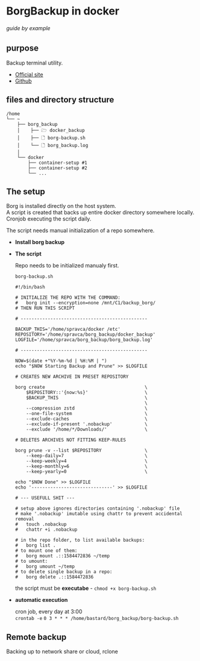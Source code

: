# BorgBackup in docker

###### guide by example

## purpose

Backup terminal utility.

* [Official site](https://www.borgbackup.org/)
* [Github](https://github.com/borgbackup/borg)

## files and directory structure

  ```
  /home
  └── ~
      ├── borg_backup
      │    ├── 🗁 docker_backup
      │    ├── 🗋 borg-backup.sh
      │    └── 🗋 borg_backup.log
      │
      └── docker
          ├── container-setup #1
          ├── container-setup #2
          └── ...
  ```

## The setup

Borg is installed directly on the host system.</br>
A script is created that backs up entire docker directory somewhere locally.</br>
Cronjob executing the script daily.

The script needs manual initialization of a repo somewhere.</br>


* **Install borg backup**

* **The script**

  Repo needs to be initialized manualy first.</br>


  `borg-backup.sh`
  ```
  #!/bin/bash

  # INITIALIZE THE REPO WITH THE COMMAND:
  #   borg init --encryption=none /mnt/C1/backup_borg/
  # THEN RUN THIS SCRIPT

  # -----------------------------------------------

  BACKUP_THIS='/home/spravca/docker /etc'
  REPOSITORY='/home/spravca/borg_backup/docker_backup'
  LOGFILE='/home/spravca/borg_backup/borg_backup.log'

  # -----------------------------------------------

  NOW=$(date +"%Y-%m-%d | %H:%M | ")
  echo "$NOW Starting Backup and Prune" >> $LOGFILE

  # CREATES NEW ARCHIVE IN PRESET REPOSITORY

  borg create                                     \
      $REPOSITORY::'{now:%s}'                     \
      $BACKUP_THIS                                \
                                                  \
      --compression zstd                          \
      --one-file-system                           \
      --exclude-caches                            \
      --exclude-if-present '.nobackup'            \
      --exclude '/home/*/Downloads/'              \

  # DELETES ARCHIVES NOT FITTING KEEP-RULES

  borg prune -v --list $REPOSITORY                \
      --keep-daily=7                              \
      --keep-weekly=4                             \
      --keep-monthly=6                            \
      --keep-yearly=0                             \

  echo "$NOW Done" >> $LOGFILE
  echo '------------------------------' >> $LOGFILE

  # --- USEFULL SHIT ---

  # setup above ignores directories containing '.nobackup' file
  # make '.nobackup' imutable using chattr to prevent accidental removal
  #   touch .nobackup
  #   chattr +i .nobackup

  # in the repo folder, to list available backups:
  #   borg list .
  # to mount one of them:
  #   borg mount .::1584472836 ~/temp
  # to umount:
  #   borg umount ~/temp
  # to delete single backup in a repo:
  #   borg delete .::1584472836
  ```
  the script must be **executabe** - `chmod +x borg-backup.sh`

* **automatic execution**

  cron job, every day at 3:00</br>
  `crontab -e`
  `0 3 * * * /home/bastard/borg_backup/borg-backup.sh`

## Remote backup

Backing up to network share or cloud, rclone
